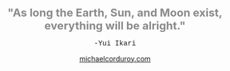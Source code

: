 
<div align = "center">
<h1 align="center" style="font-size: 22px; opacity: 0.5;"> "As long the Earth, Sun, and Moon exist, everything will be alright."</h1>

<p style = "font-family: Courier;">-Yui Ikari</p>

<a href = "https://michaelcorduroy.com">michaelcorduroy.com</a>
</div>
